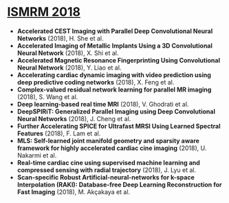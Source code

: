 # [ISMRM 2018](https://www.ismrm.org/18m/)
- **Accelerated CEST Imaging with Parallel Deep Convolutional Neural Networks** (2018), H. She et al.  
- **Accelerated Imaging of Metallic Implants Using a 3D Convolutional Neural Network** (2018), X. Shi et al.  
- **Accelerated Magnetic Resonance Fingerprinting Using Convolutional Neural Network** (2018), Y. Liao et al.  
- **Accelerating cardiac dynamic imaging with video prediction using deep predictive coding networks** (2018), X. Feng et al.  
- **Complex-valued residual network learning for parallel MR imaging** (2018), S. Wang et al.  
- **Deep learning-based real time MRI** (2018), V. Ghodrati et al.  
- **DeepSPIRiT: Generalized Parallel Imaging using Deep Convolutional Neural Networks** (2018), J. Cheng et al.  
- **Further Accelerating SPICE for Ultrafast MRSI Using Learned Spectral Features** (2018), F. Lam et al.  
- **MLS: Self-learned joint manifold geometry and sparsity aware framework for highly accelerated cardiac cine imaging** (2018), U. Nakarmi et al.  
- **Real-time cardiac cine using supervised machine learning and compressed sensing with radial trajectory** (2018), J. Lyu et al.  
- **Scan-specific Robust Artificial-neural-networks for k-space Interpolation (RAKI): Database-free Deep Learning Reconstruction for Fast Imaging** (2018), M. Akçakaya et al.  
